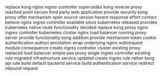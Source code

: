 replace kong nginx ingres controller supercedes kong reverse proxy reached point secure third party web application provide security kong proxy offer mechanism open source version havent response effort contact believe nginx ingres controller available since kubernetes released provides kubernetes native route functionality decided replace kong proxy nginx ingres controller kubernetes cluster nginx load balancer running proxy server provide functionality kong addition provide mechanism token cookie authentication authurl annotation wrap underlying nginx authrequest module consequence create ingres controller cluster existing proxy replaced load balancer simple pas proxy single ingres controller existing rule migrated infrastructure service updated create ingres rule rather kong api rule build default backend service build authentication service redirect inbound request